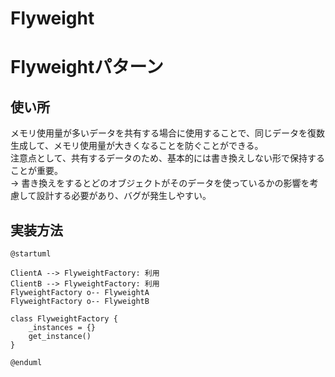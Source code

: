 # Flyweight

# Flyweightパターン
## 使い所
メモリ使用量が多いデータを共有する場合に使用することで、同じデータを復数生成して、メモリ使用量が大きくなることを防ぐことができる。  
注意点として、共有するデータのため、基本的には書き換えしない形で保持することが重要。  
-> 書き換えをするとどのオブジェクトがそのデータを使っているかの影響を考慮して設計する必要があり、バグが発生しやすい。

## 実装方法
``` plantuml
@startuml

ClientA --> FlyweightFactory: 利用
ClientB --> FlyweightFactory: 利用
FlyweightFactory o-- FlyweightA
FlyweightFactory o-- FlyweightB

class FlyweightFactory {
    _instances = {}
    get_instance()
}

@enduml
```



